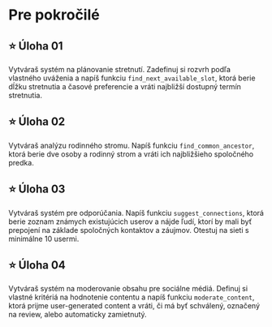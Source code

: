 # Pre pokročilé

## ⭐ Úloha 01
Vytváraš systém na plánovanie stretnutí. Zadefinuj si rozvrh podľa vlastného uváženia a napíš funkciu `find_next_available_slot`, ktorá berie dĺžku stretnutia a časové preferencie a vráti najbližší dostupný termín stretnutia.

## ⭐ Úloha 02
Vytváraš analýzu rodinného stromu. Napíš funkciu `find_common_ancestor`, ktorá berie dve osoby a rodinný strom a vráti ich najbližšieho spoločného predka.

## ⭐ Úloha 03
Vytváraš systém pre odporúčania. Napíš funkciu `suggest_connections`, ktorá berie zoznam známych existujúcich userov a nájde ľudí, ktorí by mali byť prepojení na základe spoločných kontaktov a záujmov. Otestuj na sieti s minimálne 10 usermi.

## ⭐ Úloha 04
Vytváraš systém na moderovanie obsahu pre sociálne médiá. Definuj si vlastné kritériá na hodnotenie contentu a napíš funkciu `moderate_content`, ktorá prijme user-generated content a vráti, či má byť schválený, označený na review, alebo automaticky zamietnutý.